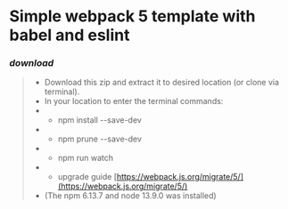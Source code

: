 # Simple webpack 5 template with babel and eslint

### ***download***

> - Download this zip and extract it to desired location (or clone via terminal).
> - In your location to enter the terminal commands: 
> - - npm install --save-dev
> - - npm prune --save-dev
> - - npm run watch
> - - upgrade guide [https://webpack.js.org/migrate/5/](https://webpack.js.org/migrate/5/)
> - (The npm 6.13.7 and node 13.9.0 was installed)